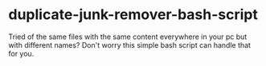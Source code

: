 # duplicate-junk-remover-bash-script
Tried of the same files with the same content everywhere in your pc but with different names? Don't worry this simple bash script can handle that for you.
